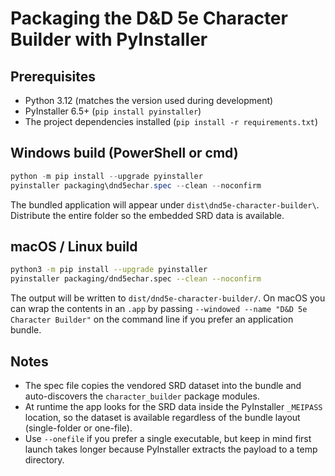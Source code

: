 # Packaging the D&D 5e Character Builder with PyInstaller

## Prerequisites
- Python 3.12 (matches the version used during development)
- PyInstaller 6.5+ (`pip install pyinstaller`)
- The project dependencies installed (`pip install -r requirements.txt`)

## Windows build (PowerShell or cmd)
```powershell
python -m pip install --upgrade pyinstaller
pyinstaller packaging\dnd5echar.spec --clean --noconfirm
```
The bundled application will appear under `dist\dnd5e-character-builder\`. Distribute the entire folder so the embedded SRD data is available.

## macOS / Linux build
```bash
python3 -m pip install --upgrade pyinstaller
pyinstaller packaging/dnd5echar.spec --clean --noconfirm
```
The output will be written to `dist/dnd5e-character-builder/`. On macOS you can wrap the contents in an `.app` by passing `--windowed --name "D&D 5e Character Builder"` on the command line if you prefer an application bundle.

## Notes
- The spec file copies the vendored SRD dataset into the bundle and auto-discovers the `character_builder` package modules.
- At runtime the app looks for the SRD data inside the PyInstaller `_MEIPASS` location, so the dataset is available regardless of the bundle layout (single-folder or one-file).
- Use `--onefile` if you prefer a single executable, but keep in mind first launch takes longer because PyInstaller extracts the payload to a temp directory.
